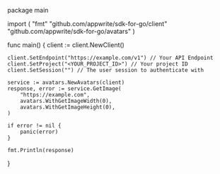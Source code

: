 package main

import (
    "fmt"
    "github.com/appwrite/sdk-for-go/client"
    "github.com/appwrite/sdk-for-go/avatars"
)

func main() {
    client := client.NewClient()

    client.SetEndpoint("https://example.com/v1") // Your API Endpoint
    client.SetProject("<YOUR_PROJECT_ID>") // Your project ID
    client.SetSession("") // The user session to authenticate with

    service := avatars.NewAvatars(client)
    response, error := service.GetImage(
        "https://example.com",
        avatars.WithGetImageWidth(0),
        avatars.WithGetImageHeight(0),
    )

    if error != nil {
        panic(error)
    }

    fmt.Println(response)
}
